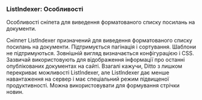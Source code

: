
<meta http-equiv="Content-Type" content="text/html; charset=utf-8">
<h3>ListIndexer: Особливості </h3> 
Особливості сніпета для виведення форматованого списку посилань на документи.	
<br>
<p>Сніппет <span class="text-bold">ListIndexer</span> призначений для виведення форматованого списку посилань на документи. Підтримується пагінація і сортування. Шаблони не підтримуються. Зовнішній вигляд визначається конфігурацією і CSS. Зазвичай використовують для відображення інформації про останні опублікованих документах на сайті. Взагалі кажучи, Ditto з лишком перекриває можливості ListIndexer, але ListIndexer дає менше навантаження на сервер і має спеціальний режим підвищеної продуктивності. Можна використовувати для формування стрічки новин. </ P>
